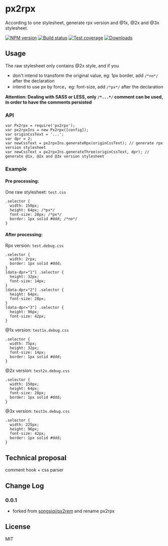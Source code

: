 # px2rpx

According to one stylesheet, generate rpx version and @1x, @2x and @3x stylesheet.

[![NPM version][npm-image]][npm-url]
[![Build status][travis-image]][travis-url]
[![Test coverage][coveralls-image]][coveralls-url]
[![Downloads][downloads-image]][downloads-url]

[npm-image]: https://img.shields.io/npm/v/@megalo/px2rpx.svg?style=flat-square
[npm-url]: https://npmjs.org/package/@megalo/px2rpx
[travis-image]: https://img.shields.io/travis/megalojs/px2rpx.svg?style=flat-square
[travis-url]: https://travis-ci.org/megalojs/px2rpx
[coveralls-image]: https://img.shields.io/coveralls/megalojs/px2rpx.svg?style=flat-square
[coveralls-url]: https://coveralls.io/r/megalojs/px2rpx
[downloads-image]: http://img.shields.io/npm/dm/@megalo/px2rpx.svg?style=flat-square
[downloads-url]: https://npmjs.org/package/@megalo/px2rpx


## Usage

The raw stylesheet only contains @2x style, and if you

* don't intend to transform the original value, eg: 1px border, add `/*no*/` after the declaration
* intend to use px by force，eg: font-size, add `/*px*/` after the declaration

**Attention: Dealing with SASS or LESS, only `/*...*/` comment can be used, in order to have the comments persisted**


### API

```
var Px2rpx = require('px2rpx');
var px2rpxIns = new Px2rpx([config]);
var originCssText = '...';
var dpr = 2;
var newCssText = px2rpxIns.generateRpx(originCssText); // generate rpx version stylesheet
var newCssText = px2rpxIns.generateThree(originCssText, dpr); // generate @1x, @2x and @3x version stylesheet
```

### Example

#### Pre processing:

One raw stylesheet: `test.css`

```
.selector {
  width: 150px;
  height: 64px; /*px*/
  font-size: 28px; /*px*/
  border: 1px solid #ddd; /*no*/
}
```

#### After processing:

Rpx version: `test.debug.css`

```
.selector {
  width: 2rpx;
  border: 1px solid #ddd;
}
[data-dpr="1"] .selector {
  height: 32px;
  font-size: 14px;
}
[data-dpr="2"] .selector {
  height: 64px;
  font-size: 28px;
}
[data-dpr="3"] .selector {
  height: 96px;
  font-size: 42px;
}
```

@1x version: `test1x.debug.css`

```
.selector {
  width: 75px;
  height: 32px;
  font-size: 14px;
  border: 1px solid #ddd;
}
```

@2x version: `test2x.debug.css`

```
.selector {
  width: 150px;
  height: 64px;
  font-size: 28px;
  border: 1px solid #ddd;
}
```

@3x version: `test3x.debug.css`

```
.selector {
  width: 225px;
  height: 96px;
  font-size: 42px;
  border: 1px solid #ddd;
}
```

## Technical proposal

comment hook + css parser

## Change Log

### 0.0.1

* forked from [songsiqi/px2rem](https://github.com/songsiqi/px2rem) and rename px2rpx

## License

MIT
